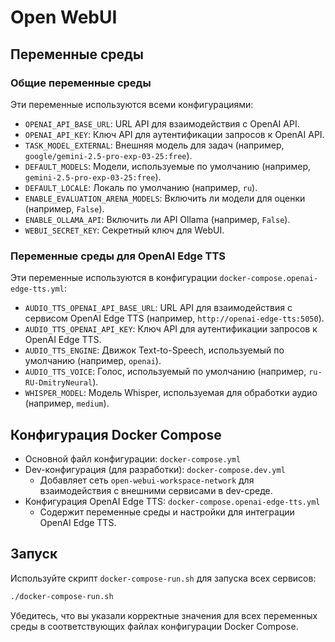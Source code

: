 # Open WebUI

## Переменные среды

### Общие переменные среды

Эти переменные используются всеми конфигурациями:

- `OPENAI_API_BASE_URL`: URL API для взаимодействия с OpenAI API.
- `OPENAI_API_KEY`: Ключ API для аутентификации запросов к OpenAI API.
- `TASK_MODEL_EXTERNAL`: Внешняя модель для задач (например, `google/gemini-2.5-pro-exp-03-25:free`).
- `DEFAULT_MODELS`: Модели, используемые по умолчанию (например, `gemini-2.5-pro-exp-03-25:free`).
- `DEFAULT_LOCALE`: Локаль по умолчанию (например, `ru`).
- `ENABLE_EVALUATION_ARENA_MODELS`: Включить ли модели для оценки (например, `False`).
- `ENABLE_OLLAMA_API`: Включить ли API Ollama (например, `False`).
- `WEBUI_SECRET_KEY`: Секретный ключ для WebUI.

### Переменные среды для OpenAI Edge TTS

Эти переменные используются в конфигурации `docker-compose.openai-edge-tts.yml`:

- `AUDIO_TTS_OPENAI_API_BASE_URL`: URL API для взаимодействия с сервисом OpenAI Edge TTS (например, `http://openai-edge-tts:5050`).
- `AUDIO_TTS_OPENAI_API_KEY`: Ключ API для аутентификации запросов к OpenAI Edge TTS.
- `AUDIO_TTS_ENGINE`: Движок Text-to-Speech, используемый по умолчанию (например, `openai`).
- `AUDIO_TTS_VOICE`: Голос, используемый по умолчанию (например, `ru-RU-DmitryNeural`).
- `WHISPER_MODEL`: Модель Whisper, используемая для обработки аудио (например, `medium`).

## Конфигурация Docker Compose

- Основной файл конфигурации: `docker-compose.yml`
- Dev-конфигурация (для разработки): `docker-compose.dev.yml`
  - Добавляет сеть `open-webui-workspace-network` для взаимодействия с внешними сервисами в dev-среде.
- Конфигурация OpenAI Edge TTS: `docker-compose.openai-edge-tts.yml`
  - Содержит переменные среды и настройки для интеграции OpenAI Edge TTS.

## Запуск

Используйте скрипт `docker-compose-run.sh` для запуска всех сервисов:
```bash
./docker-compose-run.sh
```

Убедитесь, что вы указали корректные значения для всех переменных среды в соответствующих файлах конфигурации Docker Compose.
